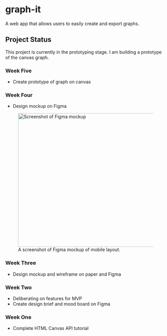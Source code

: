 # graph-it

A web app that allows users to easily create and export graphs.

## Project Status

This project is currently in the prototyping stage. I am building a prototype of the canvas graph.

### Week Five

- Create prototype of graph on canvas

### Week Four

- Design mockup on Figma
<figure>
  <img src="https://res.cloudinary.com/dphmoqr9f/image/upload/v1674854816/Graph-It/Screenshot_2023-01-27_154719.jpg" width="768" height="418" alt="Screenshot of Figma mockup">
  <figcaption>A screenshot of Figma mockup of mobile layout.</figcaption>
</figure>

### Week Three

- Design mockup and wireframe on paper and Figma

### Week Two

- Deliberating on features for MVP
- Create design brief and mood board on Figma

### Week One

- Complete HTML Canvas API tutorial
